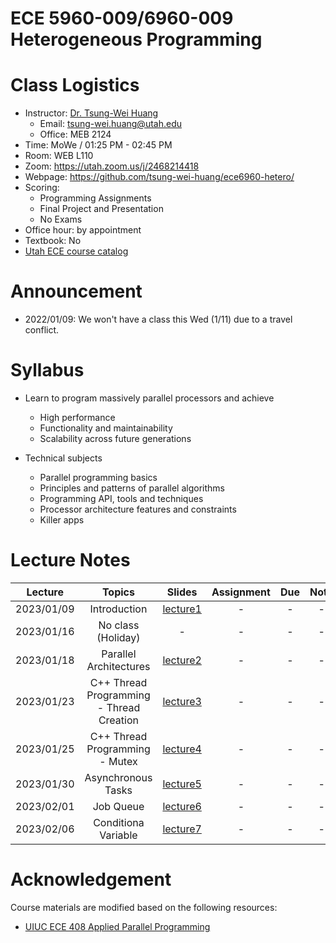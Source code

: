 # ECE 5960-009/6960-009 Heterogeneous Programming

# Class Logistics

+ Instructor: [Dr. Tsung-Wei Huang](https://tsung-wei-huang.github.io/)
  + Email: tsung-wei.huang@utah.edu
  + Office: MEB 2124
+ Time: MoWe / 01:25 PM - 02:45 PM
+ Room: WEB L110
+ Zoom: https://utah.zoom.us/j/2468214418
+ Webpage: https://github.com/tsung-wei-huang/ece6960-hetero/
+ Scoring: 
  + Programming Assignments
  + Final Project and Presentation
  + No Exams
+ Office hour: by appointment
+ Textbook: No
+ [Utah ECE course catalog](https://student.apps.utah.edu/uofu/stu/ClassSchedules/main/1234/class_list.html?subject=ECE)

# Announcement

+ 2022/01/09: We won't have a class this Wed (1/11) due to a travel conflict.

# Syllabus

+ Learn to program massively parallel processors and achieve
  + High performance
  + Functionality and maintainability
  + Scalability across future generations

+ Technical subjects
  + Parallel programming basics
  + Principles and patterns of parallel algorithms
  + Programming API, tools and techniques
  + Processor architecture features and constraints
  + Killer apps

# Lecture Notes

| Lecture  | Topics | Slides | Assignment | Due | Note |
| :-:      | :-:    | :-:    | :-: | :-:        | :-: | 
| 2023/01/09 | Introduction | [lecture1](Lectures/lecture1.pdf) | - | - | - |
| 2023/01/16 | No class (Holiday) | - | - | - | - |
| 2023/01/18 | Parallel Architectures | [lecture2](Lectures/lecture2.pdf) | - | - | - |
| 2023/01/23 | C++ Thread Programming - Thread Creation | [lecture3](Lectures/lecture3.pdf) | - | - | - |
| 2023/01/25 | C++ Thread Programming - Mutex | [lecture4](Lectures/lecture3.pdf) | - | - | - |
| 2023/01/30 | Asynchronous Tasks | [lecture5](Code/lecture5) | - | - | - |
| 2023/02/01 | Job Queue | [lecture6](Code/lecture6) | - | - | - |
| 2023/02/06 | Conditiona Variable | [lecture7](Code/lecture7) | - | - | - |


# Acknowledgement

Course materials are modified based on the following resources:
  + [UIUC ECE 408 Applied Parallel Programming](https://ece.illinois.edu/academics/courses/ece408)

